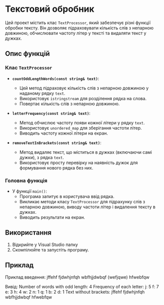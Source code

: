 # Текстовий обробник

Цей проект містить клас `TextProcessor`, який забезпечує різні функції обробки тексту. Він дозволяє підраховувати кількість слів з непарною довжиною, обчислювати частоту літер у тексті та видаляти текст у дужках.

## Опис функцій

### Клас `TextProcessor`

- **`countOddLengthWords(const string& text)`**:

  - Цей метод підраховує кількість слів з непарною довжиною у наданому рядку `text`.
  - Використовує `istringstream` для розділення рядка на слова.
  - Повертає кількість слів з непарною довжиною.

- **`letterFrequency(const string& text)`**:

  - Метод обчислює частоту появи кожної літери у рядку `text`.
  - Використовує `unordered_map` для зберігання частоти літер.
  - Виводить частоту кожної літери на екран.

- **`removeTextInBrackets(const string& text)`**:
  - Метод видаляє текст, що міститься в дужках (включаючи самі дужки), з рядка `text`.
  - Використовує просту перевірку на наявність дужок для формування нового рядка без них.

### Головна функція

- У функції `main()`:
  - Програма запитує в користувача ввід рядка.
  - Викликає методи класу `TextProcessor` для підрахунку слів з непарною довжиною, виводу частоти літер і видалення тексту в дужках.
  - Виводить результати на екран.

## Використання

1. Відкрийте у Visual Studio папку
2. Скомпілюйте та запустіть програму.

## Приклад

Приклад введення:
jffehf fjdwhjnfqh wbfhjjdwbqf (wefjqwe) hfwebfqw

Вивід:
Number of words with odd length: 4
Frequency of each letter: j: 5 f: 7 e: 3 h: 4 w: 2 n: 1 q: 1 b: 2 d: 1
Text without brackets: jffehf fjdwhjnfqh wbfhjjdwbqf hfwebfqw
